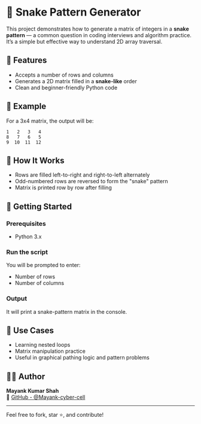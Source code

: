 # 🐍 Snake Pattern Generator

This project demonstrates how to generate a matrix of integers in a **snake pattern** — a common question in coding interviews and algorithm practice. It’s a simple but effective way to understand 2D array traversal.

## 📌 Features

- Accepts a number of rows and columns
- Generates a 2D matrix filled in a **snake-like** order
- Clean and beginner-friendly Python code

## 📸 Example

For a 3x4 matrix, the output will be:

```
1   2   3   4  
8   7   6   5  
9  10  11  12  
```

## 🔧 How It Works

- Rows are filled left-to-right and right-to-left alternately
- Odd-numbered rows are reversed to form the "snake" pattern
- Matrix is printed row by row after filling

## 🚀 Getting Started

### Prerequisites
- Python 3.x

### Run the script

You will be prompted to enter:
- Number of rows
- Number of columns

### Output

It will print a snake-pattern matrix in the console.


## 🤔 Use Cases

- Learning nested loops
- Matrix manipulation practice
- Useful in graphical pathing logic and pattern problems

## 🙋‍♂️ Author

**Mayank Kumar Shah**  
🔗 [GitHub - @Mayank-cyber-cell](https://github.com/Mayank-cyber-cell)

---

Feel free to fork, star ⭐, and contribute!
